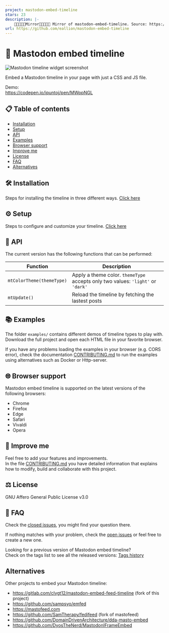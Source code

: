 ```yaml
---
project: mastodon-embed-timeline
stars: 23
description: |-
    🚧🚧🚧🚧🚧Mirror🚧🚧🚧🚧🚧 Mirror of mastodon-embed-timeline. Source: https://gitlab.com/idotj/mastodon-embed-timeline
url: https://github.com/eallion/mastodon-embed-timeline
---
```


# 🐘 Mastodon embed timeline

![Mastodon timeline widget screenshot](./docs/screenshot-light-dark.jpg "Mastodon timeline widget screenshot")

Embed a Mastodon timeline in your page with just a CSS and JS file.

Demo:  
<https://codepen.io/ipuntoj/pen/MWppNGL>

## 📋 Table of contents

- [Installation](#-installation)
- [Setup](#-setup)
- [API](#-api)
- [Examples](#-examples)
- [Browser support](#-browser-support)
- [Improve me](#-improve-me)
- [License](#️-license)
- [FAQ](#-faq)
- [Alternatives](#alternatives)

## 🛠️ Installation

Steps for installing the timeline in three different ways. [Click here](https://gitlab.com/idotj/mastodon-embed-timeline/-/blob/master/docs/INSTALLATION.md)

## ⚙️ Setup

Steps to configure and customize your timeline. [Click here](https://gitlab.com/idotj/mastodon-embed-timeline/-/blob/master/docs/SETUP.md)

## 🔌 API

The current version has the following functions that can be performed:

| Function                  | Description                                                                     |
| ------------------------- | ------------------------------------------------------------------------------- |
| `mtColorTheme(themeType)` | Apply a theme color. `themeType` accepts only two values: `'light'` or `'dark'` |
| `mtUpdate()`              | Reload the timeline by fetching the lastest posts                               |

## 📚 Examples

The folder `examples/` contains different demos of timeline types to play with. Download the full project and open each HTML file in your favorite browser.  

If you have any problems loading the examples in your browser (e.g. CORS error), check the documentation [CONTRIBUTING.md](https://gitlab.com/idotj/mastodon-embed-timeline/-/blob/master/CONTRIBUTING.md#testing) to run the examples using alternatives such as Docker or Http-server.

## 🌐 Browser support

Mastodon embed timeline is supported on the latest versions of the following browsers:

- Chrome
- Firefox
- Edge
- Safari
- Vivaldi
- Opera

## 🚀 Improve me

Feel free to add your features and improvements.  
In the file [CONTRIBUTING.md](https://gitlab.com/idotj/mastodon-embed-timeline/-/blob/master/CONTRIBUTING.md) you have detailed information that explains how to modify, build and collaborate with this project.

## ⚖️ License

GNU Affero General Public License v3.0

## 💬 FAQ

Check the [closed issues](https://gitlab.com/idotj/mastodon-embed-timeline/-/issues/?sort=created_date&state=closed&first_page_size=20), you might find your question there.

If nothing matches with your problem, check the [open issues](https://gitlab.com/idotj/mastodon-embed-timeline/-/issues/?sort=created_date&state=opened&first_page_size=20) or feel free to create a new one.

Looking for a previous version of Mastodon embed timeline?  
Check on the tags list to see all the released versions: [Tags history](https://gitlab.com/idotj/mastodon-embed-timeline/-/tags)

## Alternatives

Other projects to embed your Mastodon timeline:

- <https://gitlab.com/clvgt12/mastodon-embed-feed-timeline> (fork of this project)
- <https://github.com/sampsyo/emfed>
- <https://mastofeed.com>
- <https://github.com/SamTherapy/fedifeed> (fork of mastofeed)
- <https://github.com/DomainDrivenArchitecture/dda-masto-embed>
- <https://github.com/DyosTheNerd/MastodonIFrameEmbed>


